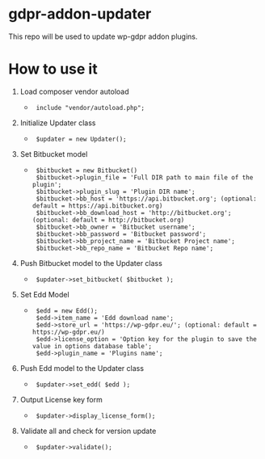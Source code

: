 # gdpr-addon-updater
This repo will be used to update wp-gdpr addon plugins.

# How to use it

1. Load composer vendor autoload
    *      include "vendor/autoload.php";
2. Initialize Updater class
    *      $updater = new Updater();
3. Set Bitbucket model
    *      $bitbucket = new Bitbucket()
           $bitbucket->plugin_file = 'Full DIR path to main file of the plugin';
           $bitbucket->plugin_slug = 'Plugin DIR name';
           $bitbucket->bb_host = 'https://api.bitbucket.org'; (optional: default = https://api.bitbucket.org)
           $bitbucket->bb_download_host = 'http://bitbucket.org'; (optional: default = http://bitbucket.org)
           $bitbucket->bb_owner = 'Bitbucket username';
           $bitbucket->bb_password = 'Bitbucket password';
           $bitbucket->bb_project_name = 'Bitbucket Project name';
           $bitbucket->bb_repo_name = 'Bitbucket Repo name';
           
4. Push Bitbucket model to the Updater class
    *      $updater->set_bitbucket( $bitbucket );
5. Set Edd Model
    *      $edd = new Edd();
           $edd->item_name = 'Edd download name';
           $edd->store_url = 'https://wp-gdpr.eu/'; (optional: default = https://wp-gdpr.eu/)
           $edd->license_option = 'Option key for the plugin to save the value in options database table';
           $edd->plugin_name = 'Plugins name';
6. Push Edd model to the Updater class
    *      $updater->set_edd( $edd );
7. Output License key form
    *      $updater->display_license_form();
8. Validate all and check for version update
    *      $updater->validate();
